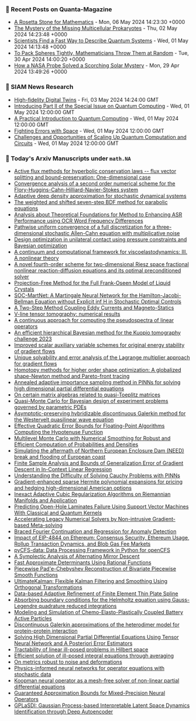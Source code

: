 ### 📝 Recent Posts on Quanta-Magazine
<!-- quanta starts -->
* <a href="https://www.quantamagazine.org/a-rosetta-stone-for-mathematics-20240506/">A Rosetta Stone for Mathematics</a> - Mon, 06 May 2024 14:23:30 +0000
* <a href="https://www.quantamagazine.org/the-mystery-of-the-missing-multicellular-prokaryotes-20240502/">The Mystery of the Missing Multicellular Prokaryotes</a> - Thu, 02 May 2024 14:23:48 +0000
* <a href="https://www.quantamagazine.org/scientists-find-a-fast-way-to-describe-quantum-systems-20240501/">Scientists Find a Fast Way to Describe Quantum Systems</a> - Wed, 01 May 2024 14:13:48 +0000
* <a href="https://www.quantamagazine.org/to-pack-spheres-tightly-mathematicians-throw-them-at-random-20240430/">To Pack Spheres Tightly, Mathematicians Throw Them at Random</a> - Tue, 30 Apr 2024 14:00:20 +0000
* <a href="https://www.quantamagazine.org/how-a-nasa-probe-solved-a-scorching-solar-mystery-20240429/">How a NASA Probe Solved a Scorching Solar Mystery</a> - Mon, 29 Apr 2024 13:49:26 +0000
<!-- quanta ends -->

### 📝 SIAM News Research
<!-- siam-news starts -->
* <a href="https://sinews.siam.org/Details-Page/high-fidelity-digital-twins">High-fidelity Digital Twins</a> - Fri, 03 May 2024 14:24:00 GMT
* <a href="https://sinews.siam.org/Details-Page/introducing-part-ii-of-the-special-issue-on-quantum-computing">Introducing Part II of the Special Issue on Quantum Computing</a> - Wed, 01 May 2024 12:00:00 GMT
* <a href="https://sinews.siam.org/Details-Page/a-practical-introduction-to-quantum-computing">A Practical Introduction to Quantum Computing</a> - Wed, 01 May 2024 12:00:00 GMT
* <a href="https://sinews.siam.org/Details-Page/fighting-errors-with-space">Fighting Errors with Space</a> - Wed, 01 May 2024 12:00:00 GMT
* <a href="https://sinews.siam.org/Details-Page/challenges-and-opportunities-of-scaling-up-quantum-computation-and-circuits">Challenges and Opportunities of Scaling Up Quantum Computation and Circuits</a> - Wed, 01 May 2024 12:00:00 GMT
<!-- siam-news ends -->

### 📝 Today's Arxiv Manuscripts under ``math.NA``
<!-- arxiv-math-na starts -->
* <a href="https://arxiv.org/abs/2405.02447">Active flux methods for hyperbolic conservation laws -- flux vector splitting and bound-preservation: One-dimensional case</a>
* <a href="https://arxiv.org/abs/2405.02616">Convergence analysis of a second order numerical scheme for the Flory-Huggins-Cahn-Hilliard-Navier-Stokes system</a>
* <a href="https://arxiv.org/abs/2405.02810">Adaptive deep density approximation for stochastic dynamical systems</a>
* <a href="https://arxiv.org/abs/2405.02872">The weighted and shifted seven-step BDF method for parabolic equations</a>
* <a href="https://arxiv.org/abs/2405.02995">Analysis about Theoretical Foundations for Method to Enhancing ASR Performance using OCR Word Frequency Differences</a>
* <a href="https://arxiv.org/abs/2405.03016">Pathwise uniform convergence of a full discretization for a three-dimensional stochastic Allen-Cahn equation with multiplicative noise</a>
* <a href="https://arxiv.org/abs/2405.03081">Design optimization in unilateral contact using pressure constraints and Bayesian optimization</a>
* <a href="https://arxiv.org/abs/2405.03090">A continuum and computational framework for viscoelastodynamics: III. A nonlinear theory</a>
* <a href="https://arxiv.org/abs/2405.03143">A novel fourth-order scheme for two-dimensional Riesz space fractional nonlinear reaction-diffusion equations and its optimal preconditioned solver</a>
* <a href="https://arxiv.org/abs/2405.03145">Projection-Free Method for the Full Frank-Oseen Model of Liquid Crystals</a>
* <a href="https://arxiv.org/abs/2405.03169">SOC-MartNet: A Martingale Neural Network for the Hamilton-Jacobi-Bellman Equation without Explicit inf H in Stochastic Optimal Controls</a>
* <a href="https://arxiv.org/abs/2405.03224">A Two-Step Method Coupling Eddy Currents and Magneto-Statics</a>
* <a href="https://arxiv.org/abs/2405.03249">V-line tensor tomography: numerical results</a>
* <a href="https://arxiv.org/abs/2405.03285">A continuous approach for computing the pseudospectra of linear operators</a>
* <a href="https://arxiv.org/abs/2405.03343">An efficient hierarchical Bayesian method for the Kuopio tomography challenge 2023</a>
* <a href="https://arxiv.org/abs/2405.03403">Improved scalar auxiliary variable schemes for original energy stability of gradient flows</a>
* <a href="https://arxiv.org/abs/2405.03415">Unique solvability and error analysis of the Lagrange multiplier approach for gradient flows</a>
* <a href="https://arxiv.org/abs/2405.03421">Homotopy methods for higher order shape optimization: A globalized shape-Newton method and Pareto-front tracing</a>
* <a href="https://arxiv.org/abs/2405.03433">Annealed adaptive importance sampling method in PINNs for solving high dimensional partial differential equations</a>
* <a href="https://arxiv.org/abs/2405.03483">On certain matrix algebras related to quasi-Toeplitz matrices</a>
* <a href="https://arxiv.org/abs/2405.03529">Quasi-Monte Carlo for Bayesian design of experiment problems governed by parametric PDEs</a>
* <a href="https://arxiv.org/abs/2405.03535">Asymptotic-preserving hybridizable discontinuous Galerkin method for the Westervelt quasilinear wave equation</a>
* <a href="https://arxiv.org/abs/2405.03588">Effective Quadratic Error Bounds for Floating-Point Algorithms Computing the Hypotenuse Function</a>
* <a href="https://arxiv.org/abs/2003.05708">Multilevel Monte Carlo with Numerical Smoothing for Robust and Efficient Computation of Probabilities and Densities</a>
* <a href="https://arxiv.org/abs/2405.02310">Simulating the aftermath of Northern European Enclosure Dam (NEED) break and flooding of European coast</a>
* <a href="https://arxiv.org/abs/2405.02462">Finite Sample Analysis and Bounds of Generalization Error of Gradient Descent in In-Context Linear Regression</a>
* <a href="https://arxiv.org/abs/2405.02561">Understanding the Difficulty of Solving Cauchy Problems with PINNs</a>
* <a href="https://arxiv.org/abs/2405.02570">Gradient-enhanced sparse Hermite polynomial expansions for pricing and hedging high-dimensional American options</a>
* <a href="https://arxiv.org/abs/2405.02588">Inexact Adaptive Cubic Regularization Algorithms on Riemannian Manifolds and Application</a>
* <a href="https://arxiv.org/abs/2405.02903">Predicting Open-Hole Laminates Failure Using Support Vector Machines With Classical and Quantum Kernels</a>
* <a href="https://arxiv.org/abs/2405.02952">Accelerating Legacy Numerical Solvers by Non-intrusive Gradient-based Meta-solving</a>
* <a href="https://arxiv.org/abs/2405.03180">Braced Fourier Continuation and Regression for Anomaly Detection</a>
* <a href="https://arxiv.org/abs/2405.03183">Impact of EIP-4844 on Ethereum: Consensus Security, Ethereum Usage, Rollup Transaction Dynamics, and Blob Gas Fee Markets</a>
* <a href="https://arxiv.org/abs/2405.03437">pyCFS-data: Data Processing Framework in Python for openCFS</a>
* <a href="https://arxiv.org/abs/2405.03472">A Symplectic Analysis of Alternating Mirror Descent</a>
* <a href="https://arxiv.org/abs/2405.03474">Fast Approximate Determinants Using Rational Functions</a>
* <a href="https://arxiv.org/abs/2109.11436">Piecewise Pad'e-Chebyshev Reconstruction of Bivariate Piecewise Smooth Functions</a>
* <a href="https://arxiv.org/abs/2207.13526">UltimateKalman: Flexible Kalman Filtering and Smoothing Using Orthogonal Transformations</a>
* <a href="https://arxiv.org/abs/2302.10442">Data-based Adaptive Refinement of Finite Element Thin Plate Spline</a>
* <a href="https://arxiv.org/abs/2308.12255">Absorbing boundary conditions for the Helmholtz equation using Gauss-Legendre quadrature reduced integrations</a>
* <a href="https://arxiv.org/abs/2310.05440">Modeling and Simulation of Chemo-Elasto-Plastically Coupled Battery Active Particles</a>
* <a href="https://arxiv.org/abs/2310.08342">Discontinuous Galerkin approximations of the heterodimer model for protein-protein interaction</a>
* <a href="https://arxiv.org/abs/2311.02732">Solving High Dimensional Partial Differential Equations Using Tensor Neural Network and A Posteriori Error Estimators</a>
* <a href="https://arxiv.org/abs/2401.09919">Tractability of linear ill-posed problems in Hilbert space</a>
* <a href="https://arxiv.org/abs/2401.16250">Efficient solution of ill-posed integral equations through averaging</a>
* <a href="https://arxiv.org/abs/2101.10867">On metrics robust to noise and deformations</a>
* <a href="https://arxiv.org/abs/2211.10344">Physics-informed neural networks for operator equations with stochastic data</a>
* <a href="https://arxiv.org/abs/2301.10022">Koopman neural operator as a mesh-free solver of non-linear partial differential equations</a>
* <a href="https://arxiv.org/abs/2307.15034">Guaranteed Approximation Bounds for Mixed-Precision Neural Operators</a>
* <a href="https://arxiv.org/abs/2308.05882">GPLaSDI: Gaussian Process-based Interpretable Latent Space Dynamics Identification through Deep Autoencoder</a>
<!-- arxiv-math-na ends -->
